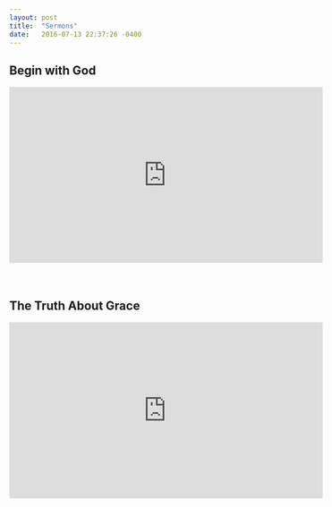 ```yaml
---
layout: post
title:  "Sermons"
date:   2016-07-13 22:37:26 -0400
---
```




## Begin with God
<iframe width="560" height="315" src="https://www.youtube.com/embed/Jw-Y_ceGpKU" frameborder="0" allowfullscreen></iframe>
<br>
<br>
<br>

## The Truth About Grace
<iframe width="560" height="315" src="https://www.youtube.com/embed/DeQCVMJYDpQ" frameborder="0" allowfullscreen></iframe>